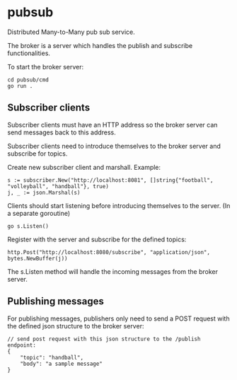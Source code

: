 # pubsub
Distributed Many-to-Many pub sub service.

The broker is a server which handles the publish and subscribe functionalities.

To start the broker server:
```
cd pubsub/cmd
go run .
```

## Subscriber clients

Subscriber clients must have an HTTP address so the broker server can send messages back to this address.

Subscriber clients need to introduce themselves to the broker server and subscribe for topics.

Create new subscriber client and marshall. Example: 
```
s := subscriber.New("http://localhost:8081", []string{"football", "volleyball", "handball"}, true)
j, _ := json.Marshal(s)
```

Clients should start listening before introducing themselves to the server. (In a separate goroutine)
```
go s.Listen()
```

Register with the server and subscribe for the defined topics:
```
http.Post("http://localhost:8080/subscribe", "application/json", bytes.NewBuffer(j))
```

The s.Listen method will handle the incoming messages from the broker server.

## Publishing messages


For publishing messages, publishers only need to send a POST request with the defined json structure to the broker server:
```
// send post request with this json structure to the /publish endpoint:
{
	"topic": "handball",
	"body": "a sample message"
}
```